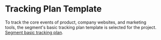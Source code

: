 # Tracking Plan Template

To track the core events of product, company websites, and marketing tools, the segment's basic tracking plan template is selected for the project.
[Segment basic tracking plan](https://docs.google.com/spreadsheets/d/1gcIjk0trFJ7PFEFvhHZODxpnhh0jK592gxt5XJHZXZg/edit#gid=1817670152).
